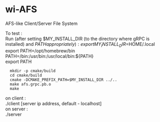 # wi-AFS
AFS-like Client/Server File System

To test :   
  Run (after setting $MY_INSTALL_DIR (to the directory where gRPC is installed) and $PATH appropriately):  
      export MY_INSTALL_DIR=$HOME/.local
      export PATH=/opt/homebrew/bin  
      PATH=/bin:/usr/bin:/usr/local/bin:${PATH}                     
      export PATH     
            
      mkdir -p cmake/build  
      cd cmake/build  
      cmake -DCMAKE_PREFIX_PATH=$MY_INSTALL_DIR ../..  
      make afs.grpc.pb.o  
      make  
      
  on client :    
    ./client [server ip address, default - localhost]   
	on server :   
	./server

